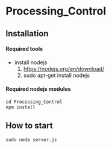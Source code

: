 # Processing_Control

## Installation
#### Required tools
- install nodejs    
  1. https://nodejs.org/en/download/
  2. sudo apt-get install nodejs

#### Required nodejs modules
```
cd Processing_Control
npm install
```

## How to start
```
sudo node server.js
```
